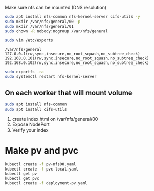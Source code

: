 Make sure nfs can be mounted (DNS resolution)

```sh
sudo apt install nfs-common nfs-kernel-server cifs-utils -y
sudo mkdir /var/nfs/general/00 -p
sudo mkdir /var/nfs/general/01
sudo chown -R nobody:nogroup /var/nfs/general

sudo vim /etc/exports
```

```exports
/var/nfs/general     127.0.0.1(rw,sync,insecure,no_root_squash,no_subtree_check) 192.168.0.101(rw,sync,insecure,no_root_squash,no_subtree_check) 192.168.0.102(rw,sync,insecure,no_root_squash,no_subtree_check)
```


```sh
sudo exportfs -ra
sudo systemctl restart nfs-kernel-server
```

## On each worker that will mount volume

```sh
sudo apt install nfs-common
sudo apt install cifs-utils
```

1. create index.html on /var/nfs/general/00
2. Expose NodePort
3. Verify your index

# Make pv and pvc

```sh
kubectl create -f pv-nfs00.yaml
kubectl create -f pvc-local.yaml
kubectl get pv
kubectl get pvc
kubectl create -f deployment-pv.yaml
```